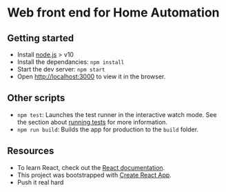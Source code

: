 # Web front end for Home Automation

## Getting started
- Install [node.js](https://nodejs.org/en/) > v10
- Install the dependancies: `npm install`
- Start the dev server: `npm start`
- Open [http://localhost:3000](http://localhost:3000) to view it in the browser.

## Other scripts
- `npm test`: Launches the test runner in the interactive watch mode. See the section about [running tests](https://facebook.github.io/create-react-app/docs/running-tests) for more information.
- `npm run build`: Builds the app for production to the `build` folder.

## Resources
- To learn React, check out the [React documentation](https://reactjs.org/).
- This project was bootstrapped with [Create React App](https://github.com/facebook/create-react-app).
- Push it real hard